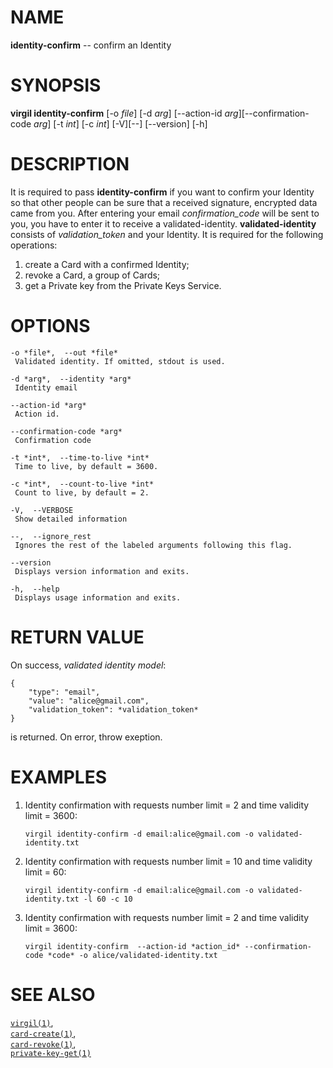 NAME
====

**identity-confirm** -- confirm an Identity

SYNOPSIS
========

**virgil identity-confirm** \[-o *file*\] \[-d *arg*\] \[--action-id
*arg*\]\[--confirmation-code *arg*\] \[-t *int*\] \[-c *int*\]
\[-V\]\[--\] \[--version\] \[-h\]

DESCRIPTION
===========

It is required to pass **identity-confirm** if you want to confirm your
Identity so that other people can be sure that a received signature,
encrypted data came from you. After entering your email
*confirmation\_code* will be sent to you, you have to enter it to
receive a validated-identity. **validated-identity** consists of
*validation\_token* and your Identity. It is required for the following
operations:  
1. create a Card with a confirmed Identity;  
1. revoke a Card, a group of Cards;  
1. get a Private key from the Private Keys Service.

OPTIONS
=======

    -o *file*,  --out *file*
     Validated identity. If omitted, stdout is used.

    -d *arg*,  --identity *arg*
     Identity email

    --action-id *arg*
     Action id.

    --confirmation-code *arg*
     Confirmation code

    -t *int*,  --time-to-live *int*
     Time to live, by default = 3600.

    -c *int*,  --count-to-live *int*
     Count to live, by default = 2.

    -V,  --VERBOSE
     Show detailed information

    --,  --ignore_rest
     Ignores the rest of the labeled arguments following this flag.

    --version
     Displays version information and exits.

    -h,  --help
     Displays usage information and exits.

RETURN VALUE
============

On success, *validated identity model*:

    {
        "type": "email",
        "value": "alice@gmail.com",
        "validation_token": *validation_token*
    }

is returned. On error, throw exeption.

EXAMPLES
========

1.  Identity confirmation with requests number limit = 2 and time
    validity limit = 3600:

        virgil identity-confirm -d email:alice@gmail.com -o validated-identity.txt

2.  Identity confirmation with requests number limit = 10 and time
    validity limit = 60:

        virgil identity-confirm -d email:alice@gmail.com -o validated-identity.txt -l 60 -c 10

3.  Identity confirmation with requests number limit = 2 and time
    validity limit = 3600:

        virgil identity-confirm  --action-id *action_id* --confirmation-code *code* -o alice/validated-identity.txt

SEE ALSO
========

[`virgil(1)`](../markdown/virgil.1.md),  
[`card-create(1)`](../markdown/card-create.1.md),  
[`card-revoke(1)`](../markdown/card-revoke.1.md),  
[`private-key-get(1)`](../markdown/private-key-get.1.md)
